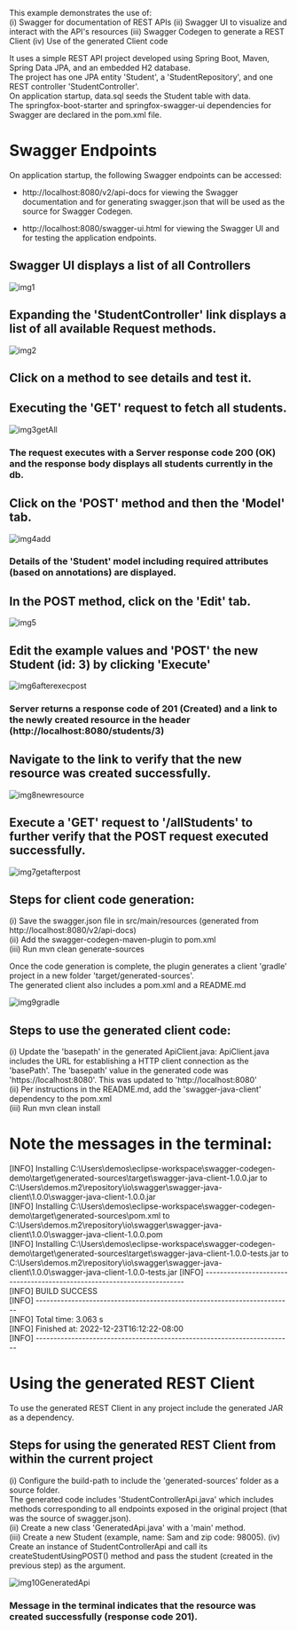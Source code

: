 
This example demonstrates the use of:  
(i) Swagger for documentation of REST APIs
(ii) Swagger UI to visualize and interact with the API's resources
(iii) Swagger Codegen to generate a REST Client
(iv) Use of the generated Client code

It uses a simple REST API project developed using Spring Boot, Maven, Spring Data JPA, and an embedded H2 database.  
The project has one JPA entity 'Student', a 'StudentRepository', and one REST controller 'StudentController'.  
On application startup, data.sql seeds the Student table with data.  
The springfox-boot-starter and springfox-swagger-ui dependencies for Swagger are declared in the pom.xml file.  

# Swagger Endpoints

On application startup, the following Swagger endpoints can be accessed:
  
  - http://localhost:8080/v2/api-docs for viewing the Swagger documentation and for generating swagger.json that will be used as the source for Swagger Codegen. 
  
  - http://localhost:8080/swagger-ui.html for viewing the Swagger UI and for testing the application endpoints.

## Swagger UI displays a list of all Controllers  

![img1](https://user-images.githubusercontent.com/15854708/210187247-c0f0a3db-0f93-4957-abba-b47d14efb43d.JPG)

## Expanding the 'StudentController' link displays a list of all available Request methods.

![img2](https://user-images.githubusercontent.com/15854708/210187250-6109298f-3b0c-46f0-af7a-50f413770d40.JPG)  

## Click on a method to see details and test it.  
## Executing the 'GET' request to fetch all students. 

![img3getAll](https://user-images.githubusercontent.com/15854708/210187251-755ee81e-b006-4e3c-a94c-69d0416efce5.JPG)

### The request executes with a Server response code 200 (OK) and the response body displays all students currently in the db.

## Click on the 'POST' method and then the 'Model' tab.  

![img4add](https://user-images.githubusercontent.com/15854708/210187254-71008d66-5dab-455a-be63-0c1174270556.JPG)

### Details of the 'Student' model including required attributes (based on annotations) are displayed.

## In the POST method, click on the 'Edit' tab.

![img5](https://user-images.githubusercontent.com/15854708/210187255-7fe9e05b-6918-4fdd-a655-0f1904ceec2f.JPG)

## Edit the example values and 'POST' the new Student (id: 3) by clicking 'Execute'

![img6afterexecpost](https://user-images.githubusercontent.com/15854708/210187257-c9cc7ed8-3c78-4386-b79e-dc7da1cf3cc5.JPG)  

### Server returns a response code of 201 (Created) and a link to the newly created resource in the header (http://localhost:8080/students/3)

## Navigate to the link to verify that the new resource was created  successfully. 

![img8newresource](https://user-images.githubusercontent.com/15854708/210187262-ee26b31b-06fd-4c96-a717-44d86d4277f7.JPG)

## Execute a 'GET' request to '/allStudents' to further verify that the POST request executed successfully.  

![img7getafterpost](https://user-images.githubusercontent.com/15854708/210187258-48a9e714-97e2-485b-9f7f-844f575fcca6.JPG)


## Steps for client code generation:   
(i) Save the swagger.json file in src/main/resources (generated from http://localhost:8080/v2/api-docs)   
(ii) Add the swagger-codegen-maven-plugin to pom.xml  
(iii) Run mvn clean generate-sources  

Once the code generation is complete, the plugin generates a client 'gradle' project in a new folder 'target/generated-sources'.  
The generated client also includes a pom.xml and a README.md  

![img9gradle](https://user-images.githubusercontent.com/15854708/210187265-b243f1b4-cd28-4526-a800-2c2e112afd03.JPG)

## Steps to use the generated client code:  
(i) Update the 'basepath' in the generated ApiClient.java: 
ApiClient.java includes the URL for establishing a HTTP client connection as the 'basePath'. The 'basepath' value in the generated code was 'https://localhost:8080'. This was updated to 'http://localhost:8080'  
(ii) Per instructions in the README.md, add the 'swagger-java-client' dependency to the pom.xml  
(iii) Run mvn clean install  

# Note the messages in the terminal:

[INFO] Installing C:\Users\demos\eclipse-workspace\swagger-codegen-demo\target\generated-sources\target\swagger-java-client-1.0.0.jar to C:\Users\demos\.m2\repository\io\swagger\swagger-java-client\1.0.0\swagger-java-client-1.0.0.jar  
[INFO] Installing C:\Users\demos\eclipse-workspace\swagger-codegen-demo\target\generated-sources\pom.xml to C:\Users\demos\.m2\repository\io\swagger\swagger-java-client\1.0.0\swagger-java-client-1.0.0.pom  
[INFO] Installing C:\Users\demos\eclipse-workspace\swagger-codegen-demo\target\generated-sources\target\swagger-java-client-1.0.0-tests.jar to  
C:\Users\demos\.m2\repository\io\swagger\swagger-java-client\1.0.0\swagger-java-client-1.0.0-tests.jar
[INFO] ------------------------------------------------------------------------  
[INFO] BUILD SUCCESS  
[INFO] ------------------------------------------------------------------------  
[INFO] Total time:  3.063 s  
[INFO] Finished at: 2022-12-23T16:12:22-08:00  
[INFO] ------------------------------------------------------------------------  

# Using the generated REST Client  
To use the generated REST Client in any project include the generated JAR as a dependency.
     
## Steps for using the generated REST Client from within the current project
(i) Configure the build-path to include the 'generated-sources' folder as a source folder.  
The generated code includes 'StudentControllerApi.java' which includes methods corresponding to all endpoints exposed in the original project (that was the source of swagger.json).  
(ii) Create a new class 'GeneratedApi.java' with a 'main' method.  
(iii) Create a new Student (example, name: Sam and zip code: 98005).
(iv) Create an instance of StudentControllerApi and call its createStudentUsingPOST() method and pass the student (created in the previous step) as the argument.

![img10GeneratedApi](https://user-images.githubusercontent.com/15854708/210187267-d5408969-da79-4150-b525-3d610566a635.JPG)

### Message in the terminal indicates that the resource was created successfully (response code 201).
